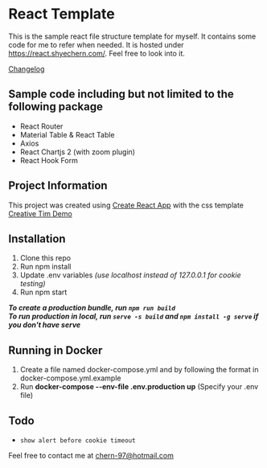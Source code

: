 # React Template

This is the sample react file structure template for myself. It contains some code for me to refer when needed. It is hosted under https://react.shyechern.com/. Feel free to look into it.

[Changelog](CHANGELOG.md)

## Sample code including but not limited to the following package

- React Router
- Material Table & React Table
- Axios
- React Chartjs 2 (with zoom plugin)
- React Hook Form

## Project Information

This project was created using [Create React App](https://create-react-app.dev/) with the css template [Creative Tim Demo](https://demos.creative-tim.com/light-bootstrap-dashboard-react/?_ga=2.235697025.1894030771.1619926308-1426218325.1619926308#/documentation/getting-started)

## Installation

1. Clone this repo
2. Run npm install
3. Update .env variables _(use localhost instead of 127.0.0.1 for cookie testing)_
4. Run npm start

**_To create a production bundle, run `npm run build`_**\
**_To run production in local, run `serve -s build` and `npm install -g serve` if you don't have serve_**

## Running in Docker

1. Create a file named docker-compose.yml and by following the format in docker-compose.yml.example
2. Run **docker-compose --env-file .env.production up** (Specify your .env file)

## Todo

- `show alert before cookie timeout`

Feel free to contact me at chern-97@hotmail.com
